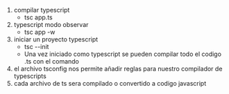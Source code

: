 1) compilar typescript 
   - tsc app.ts
2) typescript modo observar
   - tsc app -w
3) iniciar un proyecto typescript
   - tsc --init
   - Una vez iniciado como typescript se pueden compilar todo el codigo .ts con el comando 
4) el archivo tsconfig nos permite añadir reglas para nuestro compilador de typescripts
5) cada archivo de ts sera compilado o convertido a codigo javascript


